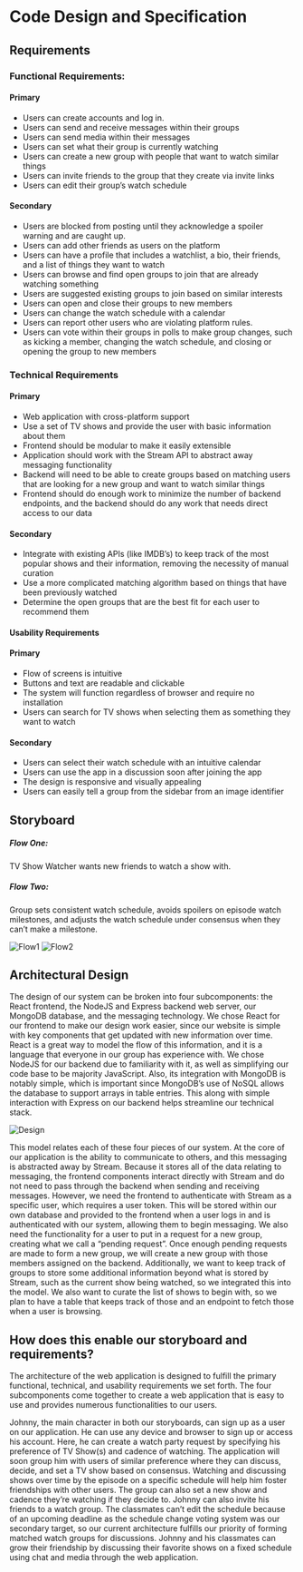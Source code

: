 # Code Design and Specification
## Requirements


### Functional Requirements:
#### Primary
* Users can create accounts and log in.
* Users can send and receive messages within their groups
* Users can send media within their messages
* Users can set what their group is currently watching
* Users can create a new group with people that want to watch similar things
* Users can invite friends to the group that they create via invite links
* Users can edit their group’s watch schedule

#### Secondary 
* Users are blocked from posting until they acknowledge a spoiler warning and are caught up.
* Users can add other friends as users on the platform
* Users can have a profile that includes a watchlist, a bio, their friends, and a list of things they want to watch
* Users can browse and find open groups to join that are already watching something
* Users are suggested existing groups to join based on similar interests
* Users can open and close their groups to new members
* Users can change the watch schedule with a calendar
* Users can report other users who are violating platform rules.
* Users can vote within their groups in polls to make group changes, such as kicking a member, changing the watch schedule, and closing or opening the group to new members

### Technical Requirements
#### Primary
* Web application with cross-platform support
* Use a set of TV shows and provide the user with basic information about them
* Frontend should be modular to make it easily extensible
* Application should work with the Stream API to abstract away messaging functionality
* Backend will need to be able to create groups based on matching users that are looking for a new group and want to watch similar things
* Frontend should do enough work to minimize the number of backend endpoints, and the backend should do any work that needs direct access to our data

#### Secondary
* Integrate with existing APIs (like IMDB’s) to keep track of the most popular shows and their information, removing the necessity of manual curation
* Use a more complicated matching algorithm based on things that have been previously watched
* Determine the open groups that are the best fit for each user to recommend them

#### Usability Requirements
#### Primary
* Flow of screens is intuitive
* Buttons and text are readable and clickable
* The system will function regardless of browser and require no installation
* Users can search for TV shows when selecting them as something they want to watch

#### Secondary
* Users can select their watch schedule with an intuitive calendar
* Users can use the app in a discussion soon after joining the app
* The design is responsive and visually appealing
* Users can easily tell a group from the sidebar from an image identifier


## Storyboard
##### Flow One: 
TV Show Watcher wants new friends to watch a show with. 
##### Flow Two: 
Group sets consistent watch schedule, avoids spoilers on episode watch milestones, and adjusts the watch schedule under consensus when they can’t make a milestone.

![Flow1](/Vitamin-CS/images/G4/Flow1_G4.png)
![Flow2](/Vitamin-CS/images/G4/Flow2_G4.png)

## Architectural Design
The design of our system can be broken into four subcomponents: the React frontend, the NodeJS and Express backend web server, our MongoDB database, and the messaging technology. We chose React for our frontend to make our design work easier, since our website is simple with key components that get updated with new information over time. React is a great way to model the flow of this information, and it is a language that everyone in our group has experience with. We chose NodeJS for our backend due to familiarity with it, as well as simplifying our code base to be majority JavaScript. Also, its integration with MongoDB is notably simple, which is important since MongoDB’s use of NoSQL allows the database to support arrays in table entries. This along with simple interaction with Express on our backend helps streamline our technical stack.

![Design](/Vitamin-CS/images/G4/Architecture_Design_G4.png)

This model relates each of these four pieces of our system. At the core of our application is the ability to communicate to others, and this messaging is abstracted away by Stream. Because it stores all of the data relating to messaging, the frontend components interact directly with Stream and do not need to pass through the backend when sending and receiving messages. However, we need the frontend to authenticate with Stream as a specific user, which requires a user token. This will be stored within our own database and provided to the frontend when a user logs in and is authenticated with our system, allowing them to begin messaging. We also need the functionality for a user to put in a request for a new group, creating what we call a “pending request”. Once enough pending requests are made to form a new group, we will create a new group with those members assigned on the backend. Additionally, we want to keep track of groups to store some additional information beyond what is stored by Stream, such as the current show being watched, so we integrated this into the model. We also want to curate the list of shows to begin with, so we plan to have a table that keeps track of those and an endpoint to fetch those when a user is browsing.
## How does this enable our storyboard and requirements?
The architecture of the web application is designed to fulfill the primary functional, technical, and usability requirements we set forth. The four subcomponents come together to create a web application that is easy to use and provides numerous functionalities to our users. 

Johnny, the main character in both our storyboards, can sign up as a user on our application. He can use any device and browser to sign up or access his account. Here, he can create a watch party request by specifying his preference of TV Show(s) and cadence of watching. The application will soon group him with users of similar preference where they can discuss, decide, and set a TV show based on consensus. Watching and discussing shows over time by the episode on a specific schedule will help him foster friendships with other users. The group can also set a new show and cadence they’re watching if they decide to. Johnny can also invite his friends to a watch group. The classmates can’t edit the schedule because of an upcoming deadline as the schedule change voting system was our secondary target, so our current architecture fulfills our priority of forming matched watch groups for discussions. Johnny and his classmates can grow their friendship by discussing their favorite shows on a fixed schedule using chat and media through the web application.
